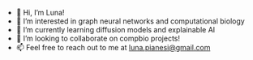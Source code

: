 - 👋 Hi, I’m Luna!
- 👀 I’m interested in graph neural networks and computational biology
- 🌱 I’m currently learning diffusion models and explainable AI
- 💞️ I’m looking to collaborate on compbio projects!
- 📫 Feel free to reach out to me at luna.pianesi@gmail.com

<!---
LunaBaozi/LunaBaozi is a ✨ special ✨ repository because its `README.md` (this file) appears on your GitHub profile.
You can click the Preview link to take a look at your changes.
--->
